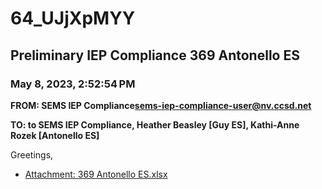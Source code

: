 # 64_UJjXpMYY
## Preliminary IEP Compliance 369 Antonello ES
### May 8, 2023, 2:52:54 PM
**FROM: SEMS IEP Compliance<sems-iep-compliance-user@nv.ccsd.net>**

**TO: to SEMS IEP Compliance, Heather Beasley [Guy ES], Kathi-Anne Rozek [Antonello ES]**


Greetings, 





* [Attachment: 369 Antonello ES.xlsx](64_UJjXpMYY-attachment-1.xlsx)
